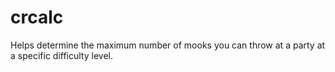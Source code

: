 # crcalc

Helps determine the maximum number of mooks you can throw at a party at a
specific difficulty level.

